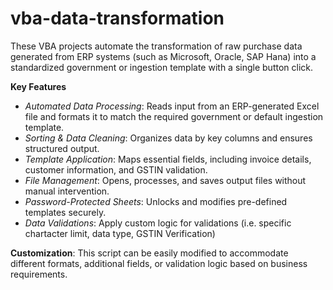 # vba-data-transformation

These VBA projects automate the transformation of raw purchase data generated from ERP systems (such as Microsoft, Oracle, SAP Hana) into a standardized government or ingestion template with a single button click.

**Key Features**

- *Automated Data Processing*: Reads input from an ERP-generated Excel file and formats it to match the required government or default ingestion template.
- *Sorting & Data Cleaning*: Organizes data by key columns and ensures structured output.
- *Template Application*: Maps essential fields, including invoice details, customer information, and GSTIN validation.
- *File Management*: Opens, processes, and saves output files without manual intervention.
- *Password-Protected Sheets*: Unlocks and modifies pre-defined templates securely.
- *Data Validations*: Apply custom logic for validations (i.e. specific chartacter limit, data type, GSTIN Verification)

**Customization**: This script can be easily modified to accommodate different formats, additional fields, or validation logic based on business requirements.
